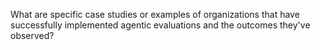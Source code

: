 What are specific case studies or examples of organizations that have successfully implemented agentic evaluations and the outcomes they've observed?